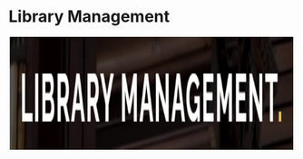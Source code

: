 # Library Management
<p align="center">
  <a href="" rel="noopener">
 <img width=500px height=200px src="https://github.com/sumanmeher/LibraryManagement_Hibernate/blob/main/src/images/Logo.png" alt="Project logo"></a>
</p>
